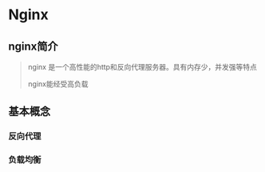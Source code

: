 # Nginx

## nginx简介

> nginx 是一个高性能的http和反向代理服务器。具有内存少，并发强等特点
>
> nginx能经受高负载



## 基本概念

### 反向代理



### 负载均衡

